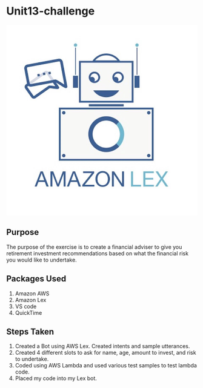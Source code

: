 # Unit13-challenge


![Test Image 1](https://github.com/natyrrr/Unit13-challenge/blob/master/Amazonlex.jpeg)

## Purpose

The purpose of the exercise is to create a financial adviser to give you retirement investment recommendations based on what the financial risk you would like to undertake.

## Packages Used

1. Amazon AWS
2. Amazon Lex
3. VS code
4. QuickTime

## Steps Taken

1. Created a Bot using AWS Lex. Created intents and sample utterances.
2. Created 4 different slots to ask for name, age, amount to invest, and risk to undertake.
3. Coded using AWS Lambda and used various test samples to test lambda code.
4. Placed my code into my Lex bot.
